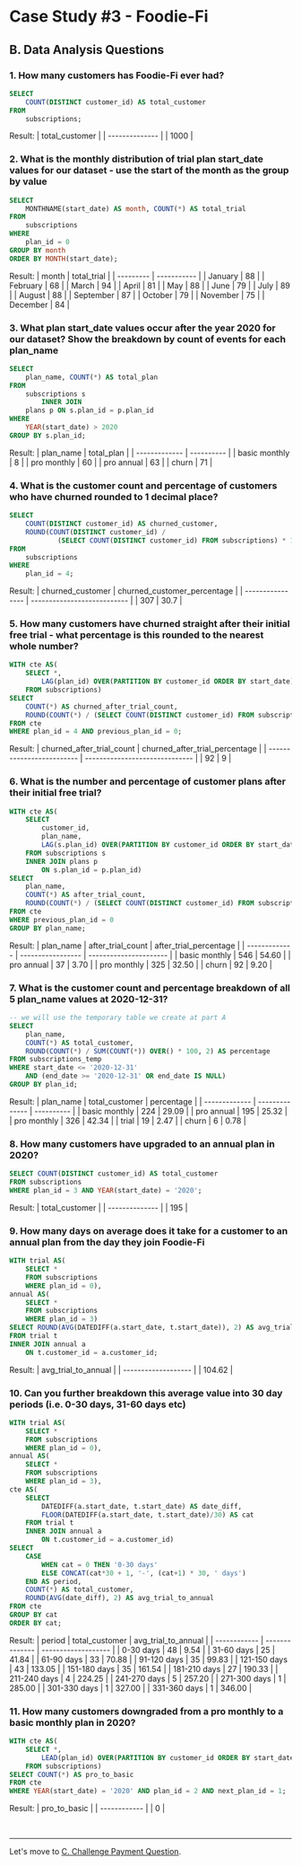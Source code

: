 # Case Study #3 - Foodie-Fi

## B. Data Analysis Questions

### 1. How many customers has Foodie-Fi ever had?
``` sql
SELECT 
    COUNT(DISTINCT customer_id) AS total_customer
FROM
    subscriptions;
```
Result:
| total_customer |
| -------------- |
| 1000           |

### 2. What is the monthly distribution of trial plan start_date values for our dataset - use the start of the month as the group by value
```sql
SELECT 
    MONTHNAME(start_date) AS month, COUNT(*) AS total_trial
FROM
    subscriptions
WHERE
    plan_id = 0
GROUP BY month
ORDER BY MONTH(start_date);
```
Result:
| month     | total_trial |
| --------- | ----------- |
| January   | 88          |
| February  | 68          |
| March     | 94          |
| April     | 81          |
| May       | 88          |
| June      | 79          |
| July      | 89          |
| August    | 88          |
| September | 87          |
| October   | 79          |
| November  | 75          |
| December  | 84          |

### 3. What plan start_date values occur after the year 2020 for our dataset? Show the breakdown by count of events for each plan_name
```sql
SELECT 
    plan_name, COUNT(*) AS total_plan
FROM
    subscriptions s
        INNER JOIN
    plans p ON s.plan_id = p.plan_id
WHERE
    YEAR(start_date) > 2020
GROUP BY s.plan_id;
```
Result:
| plan_name     | total_plan |
| ------------- | ---------- |
| basic monthly | 8          |
| pro monthly   | 60         |
| pro annual    | 63         |
| churn         | 71         |

### 4. What is the customer count and percentage of customers who have churned rounded to 1 decimal place?
```sql
SELECT 
    COUNT(DISTINCT customer_id) AS churned_customer,
    ROUND(COUNT(DISTINCT customer_id) / 
			(SELECT COUNT(DISTINCT customer_id) FROM subscriptions) * 100, 1) AS churned_customer_percentage
FROM
    subscriptions
WHERE
    plan_id = 4;
```
Result:
| churned_customer | churned_customer_percentage |
| ---------------- | --------------------------- |
| 307              | 30.7                        |

### 5. How many customers have churned straight after their initial free trial - what percentage is this rounded to the nearest whole number?
```sql
WITH cte AS(
	SELECT *,
		LAG(plan_id) OVER(PARTITION BY customer_id ORDER BY start_date) AS previous_plan_id
	FROM subscriptions)
SELECT
	COUNT(*) AS churned_after_trial_count,
	ROUND(COUNT(*) / (SELECT COUNT(DISTINCT customer_id) FROM subscriptions) * 100, 0) AS churned_after_trial_percentage
FROM cte
WHERE plan_id = 4 AND previous_plan_id = 0;
```
Result:
| churned_after_trial_count | churned_after_trial_percentage |
| ------------------------- | ------------------------------ |
| 92                        | 9                              |

### 6. What is the number and percentage of customer plans after their initial free trial?
``` sql
WITH cte AS(
	SELECT 
		customer_id, 
        plan_name,
		LAG(s.plan_id) OVER(PARTITION BY customer_id ORDER BY start_date) AS previous_plan_id
    FROM subscriptions s
	INNER JOIN plans p 
		ON s.plan_id = p.plan_id)
SELECT
	plan_name,
	COUNT(*) AS after_trial_count,
	ROUND(COUNT(*) / (SELECT COUNT(DISTINCT customer_id) FROM subscriptions) * 100, 2) AS after_trial_percentage
FROM cte
WHERE previous_plan_id = 0
GROUP BY plan_name;
```
Result:
| plan_name     | after_trial_count | after_trial_percentage |
| ------------- | ----------------- | ---------------------- |
| basic monthly | 546               | 54.60                  |
| pro annual    | 37                | 3.70                   |
| pro monthly   | 325               | 32.50                  |
| churn         | 92                | 9.20                   |

### 7. What is the customer count and percentage breakdown of all 5 plan_name values at 2020-12-31?
```sql
-- we will use the temporary table we create at part A
SELECT
	plan_name,
    COUNT(*) AS total_customer,
    ROUND(COUNT(*) / SUM(COUNT(*)) OVER() * 100, 2) AS percentage
FROM subscriptions_temp
WHERE start_date <= '2020-12-31'
	AND (end_date >= '2020-12-31' OR end_date IS NULL)
GROUP BY plan_id;
```
Result:
| plan_name     | total_customer | percentage |
| ------------- | -------------- | ---------- |
| basic monthly | 224            | 29.09      |
| pro annual    | 195            | 25.32      |
| pro monthly   | 326            | 42.34      |
| trial         | 19             | 2.47       |
| churn         | 6              | 0.78       |

### 8. How many customers have upgraded to an annual plan in 2020?
```sql
SELECT COUNT(DISTINCT customer_id) AS total_customer
FROM subscriptions
WHERE plan_id = 3 AND YEAR(start_date) = '2020';
```
Result:
| total_customer |
| -------------- |
| 195            |

### 9. How many days on average does it take for a customer to an annual plan from the day they join Foodie-Fi
```sql
WITH trial AS(
	SELECT *
    FROM subscriptions
    WHERE plan_id = 0),
annual AS(
	SELECT *
    FROM subscriptions
    WHERE plan_id = 3)
SELECT ROUND(AVG(DATEDIFF(a.start_date, t.start_date)), 2) AS avg_trial_to_annual
FROM trial t
INNER JOIN annual a
	ON t.customer_id = a.customer_id;
```
Result:
| avg_trial_to_annual |
| ------------------- |
| 104.62              |

### 10. Can you further breakdown this average value into 30 day periods (i.e. 0-30 days, 31-60 days etc)
```sql
WITH trial AS(
	SELECT *
    FROM subscriptions
    WHERE plan_id = 0),
annual AS(
	SELECT *
    FROM subscriptions
    WHERE plan_id = 3),
cte AS(
	SELECT 
		DATEDIFF(a.start_date, t.start_date) AS date_diff,
		FLOOR(DATEDIFF(a.start_date, t.start_date)/30) AS cat
	FROM trial t
	INNER JOIN annual a
		ON t.customer_id = a.customer_id)
SELECT 
	CASE
		WHEN cat = 0 THEN '0-30 days'
        ELSE CONCAT(cat*30 + 1, '-', (cat+1) * 30, ' days')
	END AS period,
	COUNT(*) AS total_customer,
    ROUND(AVG(date_diff), 2) AS avg_trial_to_annual
FROM cte
GROUP BY cat
ORDER BY cat;
```
Result:
| period       | total_customer | avg_trial_to_annual |
| ------------ | -------------- | ------------------- |
| 0-30 days    | 48             | 9.54                |
| 31-60 days   | 25             | 41.84               |
| 61-90 days   | 33             | 70.88               |
| 91-120 days  | 35             | 99.83               |
| 121-150 days | 43             | 133.05              |
| 151-180 days | 35             | 161.54              |
| 181-210 days | 27             | 190.33              |
| 211-240 days | 4              | 224.25              |
| 241-270 days | 5              | 257.20              |
| 271-300 days | 1              | 285.00              |
| 301-330 days | 1              | 327.00              |
| 331-360 days | 1              | 346.00              |

### 11. How many customers downgraded from a pro monthly to a basic monthly plan in 2020?
```sql
WITH cte AS(
	SELECT *,
		LEAD(plan_id) OVER(PARTITION BY customer_id ORDER BY start_date) AS next_plan_id
	FROM subscriptions)
SELECT COUNT(*) AS pro_to_basic
FROM cte
WHERE YEAR(start_date) = '2020' AND plan_id = 2 AND next_plan_id = 1;
```
Result:
| pro_to_basic |
| ------------ |
| 0            |

<br>

***
Let's move to [C. Challenge Payment Question](./C.%20Challenge%20Payment%20Question.md).
